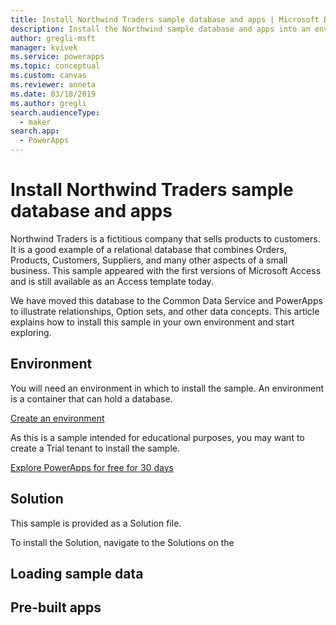 ```yaml
---
title: Install Northwind Traders sample database and apps | Microsoft Docs
description: Install the Northwind sample database and apps into an environment to explore relational concepts. 
author: gregli-msft
manager: kvivek
ms.service: powerapps
ms.topic: conceptual
ms.custom: canvas
ms.reviewer: anneta
ms.date: 03/18/2019
ms.author: gregli
search.audienceType: 
  - maker
search.app: 
  - PowerApps
---
```

# Install Northwind Traders sample database and apps

Northwind Traders is a fictitious company that sells products to customers.  It is a good example of a relational database that combines Orders, Products, Customers, Suppliers, and many other aspects of a small business.  This sample appeared with the first versions of Microsoft Access and is still available as an Access template today.

We have moved this database to the Common Data Service and PowerApps to illustrate relationships, Option sets, and other data concepts.  This article explains how to install this sample in your own environment and start exploring.

## Environment

You will need an environment in which to install the sample.  An environment is a container that can hold a database.

[Create an environment](https://docs.microsoft.com/en-us/power-platform/admin/create-environment) 

As this is a sample intended for educational purposes, you may want to create a Trial tenant to install the sample. 

[Explore PowerApps for free for 30 days](../signup-for-powerapps.md)

## Solution

This sample is provided as a Solution file.  

To install the Solution, navigate to the Solutions on the 

## Loading sample data

## Pre-built apps

